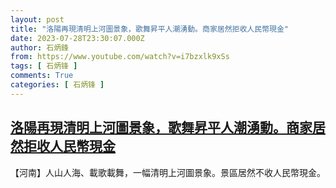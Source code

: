 ```yaml
---
layout: post
title: "洛陽再現清明上河圖景象，歌舞昇平人潮湧動。商家居然拒收人民幣現金"
date: 2023-07-28T23:30:07.000Z
author: 石炳鋒
from: https://www.youtube.com/watch?v=i7bzxlk9xSs
tags: [ 石炳锋 ]
comments: True
categories: [ 石炳锋 ]
---
```

<!--1690587007000-->
[洛陽再現清明上河圖景象，歌舞昇平人潮湧動。商家居然拒收人民幣現金](https://www.youtube.com/watch?v=i7bzxlk9xSs)
------

<div>
【河南】人山人海、載歌載舞，一幅清明上河圖景象。景區居然不收人民幣現金。
</div>
